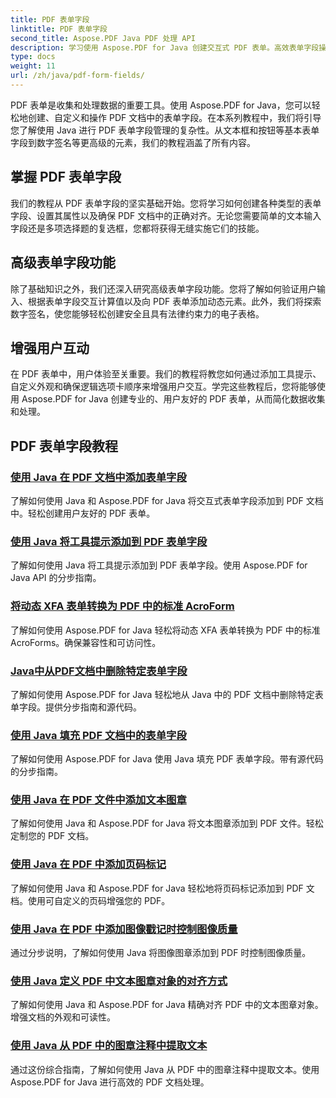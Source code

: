 ```yaml
---
title: PDF 表单字段
linktitle: PDF 表单字段
second_title: Aspose.PDF Java PDF 处理 API
description: 学习使用 Aspose.PDF for Java 创建交互式 PDF 表单。高效表单字段操作的综合教程。
type: docs
weight: 11
url: /zh/java/pdf-form-fields/
---
```


PDF 表单是收集和处理数据的重要工具。使用 Aspose.PDF for Java，您可以轻松地创建、自定义和操作 PDF 文档中的表单字段。在本系列教程中，我们将引导您了解使用 Java 进行 PDF 表单字段管理的复杂性。从文本框和按钮等基本表单字段到数字签名等更高级的元素，我们的教程涵盖了所有内容。

## 掌握 PDF 表单字段

我们的教程从 PDF 表单字段的坚实基础开始。您将学习如何创建各种类型的表单字段、设置其属性以及确保 PDF 文档中的正确对齐。无论您需要简单的文本输入字段还是多项选择题的复选框，您都将获得无缝实施它们的技能。

## 高级表单字段功能

除了基础知识之外，我们还深入研究高级表单字段功能。您将了解如何验证用户输入、根据表单字段交互计算值以及向 PDF 表单添加动态元素。此外，我们将探索数字签名，使您能够轻松创建安全且具有法律约束力的电子表格。

## 增强用户互动

在 PDF 表单中，用户体验至关重要。我们的教程将教您如何通过添加工具提示、自定义外观和确保逻辑选项卡顺序来增强用户交互。学完这些教程后，您将能够使用 Aspose.PDF for Java 创建专业的、用户友好的 PDF 表单，从而简化数据收集和处理。

## PDF 表单字段教程
### [使用 Java 在 PDF 文档中添加表单字段](./add-form-field-in-pdf-document-using-java/)
了解如何使用 Java 和 Aspose.PDF for Java 将交互式表单字段添加到 PDF 文档中。轻松创建用户友好的 PDF 表单。
### [使用 Java 将工具提示添加到 PDF 表单字段](./add-tooltip-to-pdf-form-field-with-java/)
了解如何使用 Java 将工具提示添加到 PDF 表单字段。使用 Aspose.PDF for Java API 的分步指南。
### [将动态 XFA 表单转换为 PDF 中的标准 AcroForm](./convert-dynamic-xfa-form-to-standard-acroform-in-pdf/)
了解如何使用 Aspose.PDF for Java 轻松将动态 XFA 表单转换为 PDF 中的标准 AcroForms。确保兼容性和可访问性。
### [Java中从PDF文档中删除特定表单字段](./delete-particular-form-field-from-pdf-document-in-java/)
了解如何使用 Aspose.PDF for Java 轻松地从 Java 中的 PDF 文档中删除特定表单字段。提供分步指南和源代码。
### [使用 Java 填充 PDF 文档中的表单字段](./fill-form-field-in-pdf-document-with-java/)
了解如何使用 Aspose.PDF for Java 使用 Java 填充 PDF 表单字段。带有源代码的分步指南。
### [使用 Java 在 PDF 文件中添加文本图章](./adding-text-stamp-in-pdf-file-using-java/)
了解如何使用 Java 和 Aspose.PDF for Java 将文本图章添加到 PDF 文件。轻松定制您的 PDF 文档。
### [使用 Java 在 PDF 中添加页码标记](./add-page-number-stamp-in-pdf-using-java/)
了解如何使用 Java 和 Aspose.PDF for Java 轻松地将页码标记添加到 PDF 文档。使用可自定义的页码增强您的 PDF。
### [使用 Java 在 PDF 中添加图像戳记时控制图像质量](./control-image-quality-when-adding-image-stamp-in-pdf-using-java/)
通过分步说明，了解如何使用 Java 将图像图章添加到 PDF 时控制图像质量。
### [使用 Java 定义 PDF 中文本图章对象的对齐方式](./define-alignment-for-text-stamp-object-in-pdf-using-java/)
了解如何使用 Java 和 Aspose.PDF for Java 精确对齐 PDF 中的文本图章对象。增强文档的外观和可读性。
### [使用 Java 从 PDF 中的图章注释中提取文本](./extract-text-from-stamp-annotation-in-pdf-using-java/)
通过这份综合指南，了解如何使用 Java 从 PDF 中的图章注释中提取文本。使用 Aspose.PDF for Java 进行高效的 PDF 文档处理。